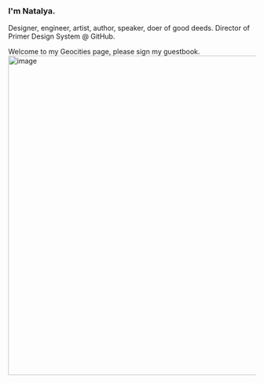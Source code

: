 ### I'm Natalya. 
Designer, engineer, artist, author, speaker, doer of good deeds.
Director of Primer Design System @ GitHub. 

Welcome to my Geocities page, please sign my guestbook.
<img width="650" alt="image" src="https://github.com/tallys/tallys/assets/6720549/8c795ba7-7d9c-4795-80ee-e4eb843feacf">
